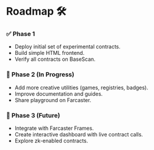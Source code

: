 # Roadmap 🛠

### ✅ Phase 1
- Deploy initial set of experimental contracts.
- Build simple HTML frontend.
- Verify all contracts on BaseScan.

### 🚧 Phase 2 (In Progress)
- Add more creative utilities (games, registries, badges).
- Improve documentation and guides.
- Share playground on Farcaster.

### 🔮 Phase 3 (Future)
- Integrate with Farcaster Frames.
- Create interactive dashboard with live contract calls.
- Explore zk-enabled contracts.
